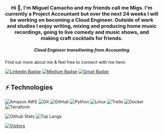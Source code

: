 ###

<h3 align="center">Hi 👋, I'm Miguel Camacho and my friends call me Migs. I'm currently a Project Accountant but over the next 24 weeks I will be working on becoming a Cloud Engineer. Outside of work and studies I enjoy writing, mixing and producing home music recordings, going to live comedy and music shows, and making craft cocktails for friends.</h3>
<h5 align="center">Cloud Engineer transitioning from Accounting</h5>


Find out more about me & feel free to connect with me here:

[![Linkedin Badge](https://img.shields.io/badge/-Miguel%20Camacho-blue?style=flat-square&logo=Linkedin&logoColor=white&link=https://www.linkedin.com/in/miguel-camacho08)](https://www.linkedin.com/in/miguel-camacho08)
[![Medium Badge](https://img.shields.io/badge/Miguel%20Camacho-12100E?style=flat-square&logo=medium&logoColor=white&link=https://medium.com/@miguel-camacho)](https://medium.com/@miguel-camacho)
[![Gmail Badge](https://img.shields.io/badge/-nonickyno@gmail.com-c14438?style=flat-square&logo=Gmail&logoColor=white&link=mailto:nonickyno@gail.com)](mailto:nonickyno@gmail.com)



## ⚡ Technologies


![Amazon AWS](https://img.shields.io/badge/Amazon%20AWS-232F3E?style=flat-square&logo=amazon-aws)
![Git](https://img.shields.io/badge/-Git-black?style=flat-square&logo=git)
![GitHub](https://img.shields.io/badge/-GitHub-181717?style=flat-square&logo=github)
![Python](https://img.shields.io/badge/-Python-black?style=flat-square&logo=Python)
![Linux](https://img.shields.io/badge/Linux-FCC624?style=flat-square&logo=linux&logoColor=black)
![Trello](https://img.shields.io/badge/Trello-%23026AA7.svg?style=flat-square&logo=Trello&logoColor=white)
![Docker](https://img.shields.io/badge/docker-%230db7ed.svg?style=for-the-badge&logo=docker&logoColor=white)
![Terraform](https://img.shields.io/badge/terraform-%235835CC.svg?style=for-the-badge&logo=terraform&logoColor=white)



![Github Stats](https://github-readme-stats.vercel.app/api?username=migslfc&count_private=true&show_icons=true&include_all_commits=true)
![Top Langs](https://github-readme-stats.vercel.app/api/top-langs/?username=migslfc&hide=TeX&layout=compact)


[![Visitors](https://api.visitorbadge.io/api/visitors?path=<migslfc>%2Fmigslfc&label=VISITORS&countColor=%23263759)](https://visitorbadge.io/status?path=migslfc%2Fmigslfc)

